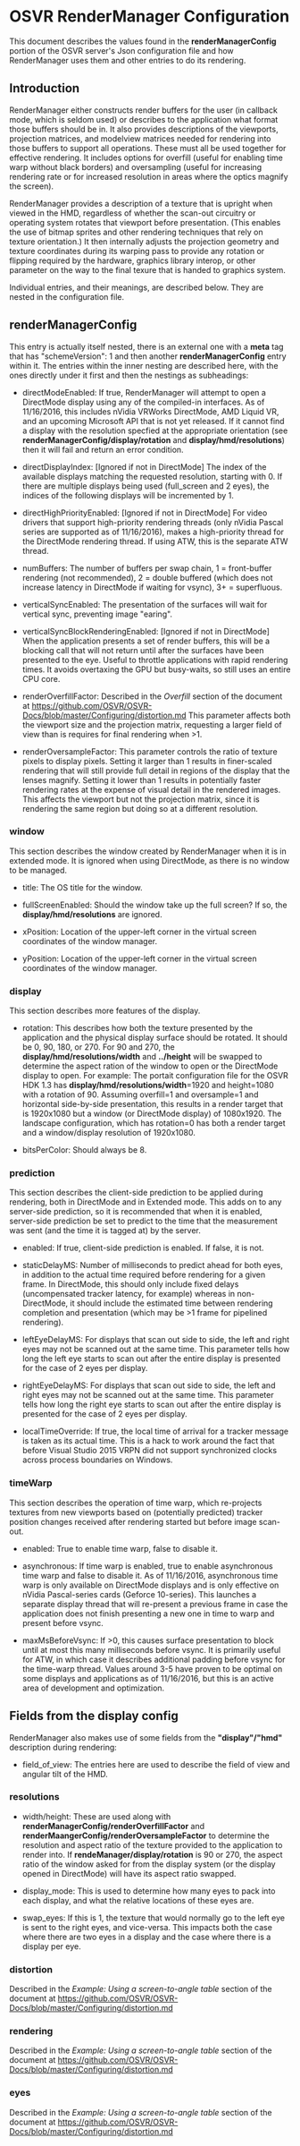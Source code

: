 # OSVR RenderManager Configuration

This document describes the values found in the **renderManagerConfig** portion of the OSVR server's Json configuration file and how RenderManager uses them and other entries to do its rendering.

## Introduction

RenderManager either constructs render buffers for the user (in callback mode, which is seldom used) or describes to the application what format those buffers should be in.
It also provides descriptions of the viewports, projection matrices, and modelview matrices needed for rendering into those buffers to support all operations.  These must all be used together for effective rendering.
It includes options for overfill (useful for enabling time warp without black borders) and oversampling (useful for increasing rendering rate or for increased resolution in areas where the optics magnify the screen).

RenderManager provides a description of a texture that is upright when viewed in the HMD, regardless of whether the scan-out circuitry or operating system rotates that viewport before presentation.  (This enables the use of bitmap sprites and other rendering techniques that rely on texture orientation.)
It then internally adjusts the projection geometry and texture coordinates during its warping pass to provide any rotation or flipping required by the hardware, graphics library interop, or other parameter on the way to the final texure that is handed to graphics system.

Individual entries, and their meanings, are described below.  They are nested in the configuration file.

## renderManagerConfig

This entry is actually itself nested, there is an external one with a **meta** tag that has "schemeVersion": 1 and then another **renderManagerConfig** entry within it.  The entries within the inner nesting are described here, with the ones directly under it first and then the nestings as subheadings:

* directModeEnabled: If true, RenderManager will attempt to open a DirectMode display using any of the compiled-in interfaces.  As of 11/16/2016, this includes nVidia VRWorks DirectMode, AMD Liquid VR, and an upcoming Microsoft API that is not yet released.  If it cannot find a display with the resolution specfied at the appropriate orientation (see **renderManagerConfig/display/rotation** and **display/hmd/resolutions**) then it will fail and return an error condition.

* directDisplayIndex: [Ignored if not in DirectMode] The index of the available displays matching the requested resolution, starting with 0.  If there are multiple displays being used (full\_screen and 2 eyes), the indices of the following displays will be incremented by 1.

* directHighPriorityEnabled: [Ignored if not in DirectMode] For video drivers that support high-priority rendering threads (only nVidia Pascal series are supported as of 11/16/2016), makes a high-priority thread for the DirectMode rendering thread.  If using ATW, this is the separate ATW thread.

* numBuffers: The number of buffers per swap chain, 1 = front-buffer rendering (not recommended), 2 = double buffered (which does not increase latency in DirectMode if waiting for vsync), 3+ = superfluous.

* verticalSyncEnabled: The presentation of the surfaces will wait for vertical sync, preventing image "earing".

* verticalSyncBlockRenderingEnabled: [Ignored if not in DirectMode] When the application presents a set of render buffers, this will be a blocking call that will not return until after the surfaces have been presented to the eye.  Useful to throttle applications with rapid rendering times.  It avoids overtaxing the GPU but busy-waits, so still uses an entire CPU core.

* renderOverfillFactor: Described in the *Overfill* section of the document at https://github.com/OSVR/OSVR-Docs/blob/master/Configuring/distortion.md  This parameter affects both the viewport size and the projection matrix, requesting a larger field of view than is requires for final rendering when >1.

* renderOversampleFactor: This parameter controls the ratio of texture pixels to display pixels.  Setting it larger than 1 results in finer-scaled rendering that will still provide full detail in regions of the display that the lenses magnify.  Setting it lower than 1 results in potentially faster rendering rates at the expense of visual detail in the rendered images.  This affects the viewport but not the projection matrix, since it is rendering the same region but doing so at a different resolution.

### window

This section describes the window created by RenderManager when it is in extended mode.  It is ignored when using DirectMode, as there is no window to be managed.

* title: The OS title for the window.

* fullScreenEnabled: Should the window take up the full screen?  If so, the **display/hmd/resolutions** are ignored.

* xPosition: Location of the upper-left corner in the virtual screen coordinates of the window manager.

* yPosition: Location of the upper-left corner in the virtual screen coordinates of the window manager.

### display

This section describes more features of the display.

* rotation: This describes how both the texture presented by the application and the physical display surface should be rotated.  It should be 0, 90, 180, or 270.  For 90 and 270, the **display/hmd/resolutions/width** and **../height** will be swapped to determine the aspect ration of the window to open or the DirectMode display to open.  For example: The portait configuration file for the OSVR HDK 1.3 has **display/hmd/resolutions/width**=1920 and height=1080 with a rotation of 90.  Assuming overfill=1 and oversample=1 and horizontal side-by-side presentation, this results in a render target that is 1920x1080 but a window (or DirectMode display) of 1080x1920.  The landscape configuration, which has rotation=0 has both a render target and a window/display resolution of 1920x1080.

* bitsPerColor: Should always be 8.

### prediction

This section describes the client-side prediction to be applied during rendering, both in DirectMode and in Extended mode.  This adds on to any server-side prediction, so it is recommended that when it is enabled, server-side prediction be set to predict to the time that the measurement was sent (and the time it is tagged at) by the server.

* enabled: If true, client-side prediction is enabled.  If false, it is not.

* staticDelayMS: Number of milliseconds to predict ahead for both eyes, in addition to the actual time required before rendering for a given frame.  In DirectMode, this should only include fixed delays (uncompensated tracker latency, for example) whereas in non-DirectMode, it should include the estimated time between rendering completion and presentation (which may be >1 frame for pipelined rendering).

* leftEyeDelayMS: For displays that scan out side to side, the left and right eyes may not be scanned out at the same time.  This parameter tells how long the left eye starts to scan out after the entire display is presented for the case of 2 eyes per display.

* rightEyeDelayMS: For displays that scan out side to side, the left and right eyes may not be scanned out at the same time.  This parameter tells how long the right eye starts to scan out after the entire display is presented for the case of 2 eyes per display.

* localTimeOverride: If true, the local time of arrival for a tracker message is taken as its actual time.  This is a hack to work around the fact that before Visual Studio 2015 VRPN did not support synchronized clocks across process boundaries on Windows.

### timeWarp

This section describes the operation of time warp, which re-projects textures from new viewports based on (potentially predicted) tracker position changes received after rendering started but before image scan-out.

* enabled: True to enable time warp, false to disable it.

* asynchronous: If time warp is enabled, true to enable asynchronous time warp and false to disable it.  As of 11/16/2016, asynchronous time warp is only available on DirectMode displays and is only effective on nVidia Pascal-series cards (Geforce 10-series).  This launches a separate display thread that will re-present a previous frame in case the application does not finish presenting a new one in time to warp and present before vsync.

* maxMsBeforeVsync: If >0, this causes surface presentation to block until at most this many milliseconds before vsync.  It is primarily useful for ATW, in which case it describes additional padding before vsync for the time-warp thread.  Values around 3-5 have proven to be optimal on some displays and applications as of 11/16/2016, but this is an active area of development and optimization.

## Fields from the display config

RenderManager also makes use of some fields from the **"display"/"hmd"** description during rendering:

* field\_of\_view: The entries here are used to describe the field of view and angular tilt of the HMD.

### resolutions

* width/height: These are used along with **renderManagerConfig/renderOverfillFactor** and **renderMaangerConfig/renderOversampleFactor** to determine the resolution and aspect ratio of the texture provided to the application to render into.  If **rendeManager/display/rotation** is 90 or 270, the aspect ratio of the window asked for from the display system (or the display opened in DirectMode) will have its aspect ratio swapped.

* display\_mode: This is used to determine how many eyes to pack into each display, and what the relative locations of these eyes are.

* swap\_eyes: If this is 1, the texture that would normally go to the left eye is sent to the right eyes, and vice-versa.  This impacts both the case where there are two eyes in a display and the case where there is a display per eye.

### distortion

Described in the *Example: Using a screen-to-angle table* section of the document at https://github.com/OSVR/OSVR-Docs/blob/master/Configuring/distortion.md

### rendering

Described in the *Example: Using a screen-to-angle table* section of the document at https://github.com/OSVR/OSVR-Docs/blob/master/Configuring/distortion.md

### eyes

Described in the *Example: Using a screen-to-angle table* section of the document at https://github.com/OSVR/OSVR-Docs/blob/master/Configuring/distortion.md

